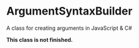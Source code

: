 # ArgumentSyntaxBuilder
A class for creating arguments in JavaScript & C#

**This class is not finished.**
